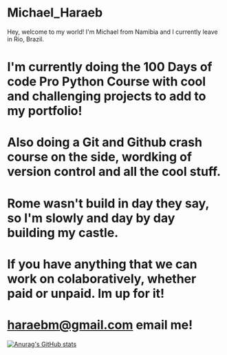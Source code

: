 # Michael_Haraeb
Hey, welcome to my world! I'm Michael from Namibia and I currently leave in Rio, Brazil.

# I'm currently doing the 100 Days of code Pro Python Course with cool and challenging projects to add to my portfolio!
# Also doing a Git and Github crash course on the side, wordking of version control and all the cool stuff.
# Rome wasn't build in day they say, so I'm slowly and day by day building my castle.
# If you have anything that we can work on colaboratively, whether paid or unpaid. Im up for it!
# haraebm@gmail.com email me!


[![Anurag's GitHub stats](https://github-readme-stats.vercel.app/api?username=PetosPy)](https://github.com/anuraghazra/github-readme-stats)
